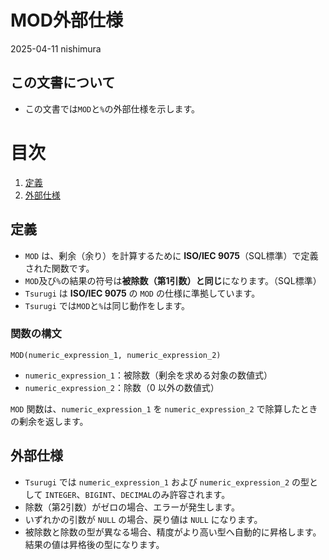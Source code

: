 # MOD外部仕様

2025-04-11 nishimura

## この文書について

* この文書では`MOD`と`%`の外部仕様を示します。

# 目次

1. [定義](#定義)
2. [外部仕様](#外部仕様)

## 定義

* `MOD` は、剰余（余り）を計算するために **ISO/IEC 9075**（SQL標準）で定義された関数です。
* `MOD`及び`%`の結果の符号は**被除数（第1引数）と同じ**になります。（SQL標準）
* `Tsurugi` は **ISO/IEC 9075** の `MOD` の仕様に準拠しています。
* `Tsurugi` では`MOD`と`%`は同じ動作をします。

### 関数の構文

```
MOD(numeric_expression_1, numeric_expression_2)
```

* `numeric_expression_1`：被除数（剰余を求める対象の数値式）
* `numeric_expression_2`：除数（0 以外の数値式）

`MOD` 関数は、`numeric_expression_1` を `numeric_expression_2` で除算したときの剰余を返します。

## 外部仕様

* `Tsurugi` では `numeric_expression_1` および `numeric_expression_2` の型として `INTEGER`、`BIGINT`、`DECIMAL`のみ許容されます。
* 除数（第2引数）がゼロの場合、エラーが発生します。
* いずれかの引数が `NULL` の場合、戻り値は `NULL` になります。
* 被除数と除数の型が異なる場合、精度がより高い型へ自動的に昇格します。結果の値は昇格後の型になります。

